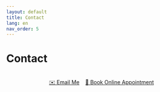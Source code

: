 ```yaml
---
layout: default
title: Contact
lang: en
nav_order: 5
---
```


# Contact

<div style="text-align: center;">
<br />
      <a href="mailto:erhun@datart-lab.com" class="btn btn-primary fs-3 mb-4 mb-md-0 mr-2">✉️ Email Me</a>&nbsp;&nbsp;&nbsp;      <!-- Calendly link widget begin -->
<link href="https://assets.calendly.com/assets/external/widget.css" rel="stylesheet">
<script src="https://assets.calendly.com/assets/external/widget.js" type="text/javascript" async></script>
<a href="" onclick="Calendly.initPopupWidget({url: 'https://calendly.com/erhun-datart-lab/30min'});return false;" class="btn btn-primary fs-3 mb-4 mb-md-0 mr-2"> 📅 Book Online Appointment</a><!-- Calendly link widget end -->
<br />
</div>
